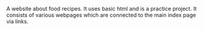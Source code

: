 A website about food recipes.
It uses basic html and is a practice project.
It consists of various webpages which are connected to the main index page via links.